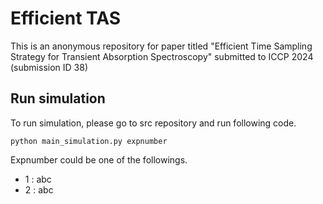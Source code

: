 # Efficient TAS

This is an anonymous repository for paper titled "Efficient Time Sampling Strategy for Transient Absorption Spectroscopy" submitted to ICCP 2024 (submission ID 38)


## Run simulation
To run simulation, please go to src repository and run following code.
```
python main_simulation.py expnumber
```

Expnumber could be one of the followings.

- 1 : abc
- 2  : abc